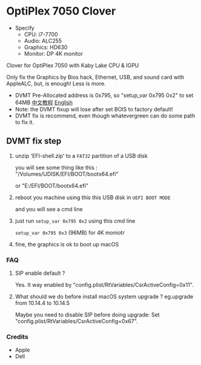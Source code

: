 # OptiPlex 7050 Clover

* Specify	
	* CPU: i7-7700
	* Audio: ALC255
	* Graphics: HD630
    * Monitor: DP 4K monitor


Clover for OptiPlex 7050 with Kaby Lake CPU & IGPU

Only fix the Graphics by Bios hack, Ethernet, USB, and sound card with AppleALC, but, is enough! Less is more.

- DVMT Pre-Allocated address is 0x795, so "setup_var 0x795 0x2" to set 64MB [中文教程](https://zhuanlan.zhihu.com/p/39798235) [English](https://www.firewolf.science/2015/04/guide-intel-hd-graphics-5500-on-os-x-yosemite-10-10-3)
- Note: the DVMT fixup will lose after set BOIS to factory default!
- DVMT fix is recommend, even though whatevergreen can do some path to fix it.

## DVMT fix step
1. unzip 'EFI-shell.zip' to a `FAT32` partition of a USB disk
   
   you will see some thing like this : "/Volumes/UDISK/EFI/BOOT/bootx64.efi" 
   
   or "E:/EFI/BOOT/bootx64.efi" 
2. reboot you machine using this this USB disk in `UEFI BOOT MODE`
   
   and you will see a cmd line
3. just run `setup_var 0x795 0x2` using this cmd line

   `setup_var 0x795 0x3` (96MB) for 4K moniotr

4. fine, the graphics is ok to boot up macOS




### FAQ
1. SIP enable default ?

   Yes. It way enabled by "config.plist/RtVariables/CsrActiveConfig=0x11".
2. What should we do before install macOS system upgrade ? eg.upgrade from 10.14.4 to 10.14.5
  
   Maybe you need to disable SIP before doing upgrade: Set "config.plist/RtVariables/CsrActiveConfig=0x67".

### Credits
- Apple
- Dell
